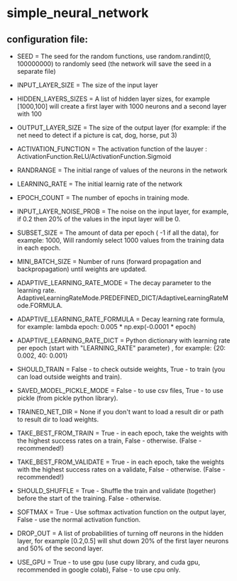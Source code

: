 # simple_neural_network
## configuration file:
- SEED = The seed for the random functions, use random.randint(0, 100000000) to randomly seed (the network will save the seed in a separate file)
- INPUT_LAYER_SIZE = The size of the input layer
- HIDDEN_LAYERS_SIZES = A list of hidden layer sizes, for example [1000,100] will create a first layer with 1000 neurons and a second layer with 100
- OUTPUT_LAYER_SIZE = The size of the output layer (for example: if the net need to detect if a picture is cat, dog, horse, put 3)
- ACTIVATION_FUNCTION = The activation function of the lauyer : ActivationFunction.ReLU/ActivationFunction.Sigmoid
- RANDRANGE = The initial range of values of the neurons in the network
- LEARNING_RATE = The initial learnig rate of the network
- EPOCH_COUNT = The number of epochs in training mode.
- INPUT_LAYER_NOISE_PROB = The noise on the input layer, for example, if 0.2 then 20% of the values in the input layer will be 0.
- SUBSET_SIZE = The amount of data per epoch ( -1 if all the data), for example: 1000, Will randomly select 1000 values from the training data in each epoch.
- MINI_BATCH_SIZE = Number of runs (forward propagation and backpropagation) until weights are updated.
- ADAPTIVE_LEARNING_RATE_MODE = The decay parameter to the learning rate. AdaptiveLearningRateMode.PREDEFINED_DICT/AdaptiveLearningRateMode.FORMULA.
- ADAPTIVE_LEARNING_RATE_FORMULA = Decay learning rate formula, for example: lambda epoch: 0.005 * np.exp(-0.0001 * epoch)
- ADAPTIVE_LEARNING_RATE_DICT = Python dictionary with learning rate per epoch (start with "LEARNING_RATE" parameter) , for example: {20: 0.002, 40: 0.001}
- SHOULD_TRAIN = False - to check outside weights, True  - to train (you can load outside weights and train).
- SAVED_MODEL_PICKLE_MODE = False -  to use csv files, True -  to use pickle (from pickle python library).
- TRAINED_NET_DIR = None if you don't want to load a result dir or path to result dir to load weights. 

- TAKE_BEST_FROM_TRAIN = True - in each epoch, take the weights with the highest success rates on a train, False - otherwise. (False - recommended!)
- TAKE_BEST_FROM_VALIDATE = True - in each epoch, take the weights with the highest success rates on a validate, False - otherwise. (False - recommended!)
- SHOULD_SHUFFLE = True - Shuffle the train and validate (together) before the start of the training. False - otherwise.
- SOFTMAX = True - Use softmax activation function on the output layer, False - use the normal activation function.
- DROP_OUT =  A list of probabilities of turning off neurons in the hidden layer, for example [0.2,0.5] will shut down 20% of the first layer neurons and 50% of the second layer.
- USE_GPU = True - to use gpu (use cupy library, and cuda gpu, recommended in google colab), False - to use cpu only.
